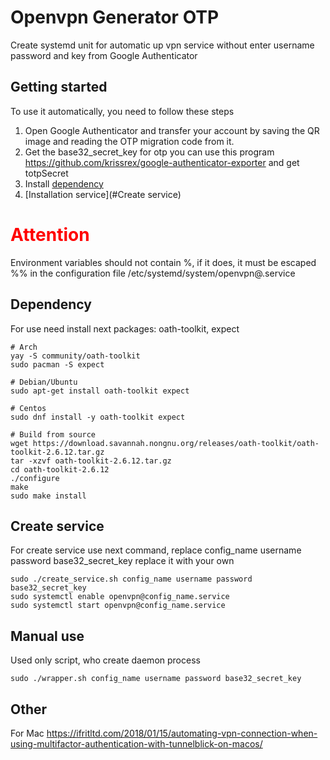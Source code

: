 # Openvpn Generator OTP
Create systemd unit for automatic up vpn service without enter username password and key from Google Authenticator 

Getting started
------------
To use it automatically, you need to follow these steps

1. Open Google Authenticator and transfer your account by saving the QR image and reading the OTP migration code from it.
2. Get the base32_secret_key for otp you can use this program https://github.com/krissrex/google-authenticator-exporter and get totpSecret
3. Install [dependency](#Dependency)
4. [Installation service](#Create service)

# <span style="color: red;"> Attention</span>
Environment variables should not contain %, if it does, it must be escaped %% in the configuration file /etc/systemd/system/openvpn@<name>.service

Dependency
-----------
For use need install next packages: oath-toolkit, expect
```
# Arch
yay -S community/oath-toolkit
sudo pacman -S expect

# Debian/Ubuntu
sudo apt-get install oath-toolkit expect

# Centos
sudo dnf install -y oath-toolkit expect

# Build from source
wget https://download.savannah.nongnu.org/releases/oath-toolkit/oath-toolkit-2.6.12.tar.gz
tar -xzvf oath-toolkit-2.6.12.tar.gz
cd oath-toolkit-2.6.12
./configure
make
sudo make install
```

Create service
------------
For create service use next command, replace config_name username password base32_secret_key replace it with your own
```
sudo ./create_service.sh config_name username password base32_secret_key
sudo systemctl enable openvpn@config_name.service
sudo systemctl start openvpn@config_name.service
```

Manual use
------------
Used only script, who create daemon process
```
sudo ./wrapper.sh config_name username password base32_secret_key
```

Other
------------
For Mac
https://ifritltd.com/2018/01/15/automating-vpn-connection-when-using-multifactor-authentication-with-tunnelblick-on-macos/
